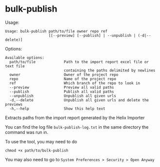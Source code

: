 # bulk-publish

Usage:
```
Usage: bulk-publish path/to/file owner repo ref
                    [[--preview] [--publish] | --unpublish | (-d|--delete)]
```
Options:
```
Available options:
  path/to/file             Path to the import report excel file or text file
                           containing the paths delimited by newlines
  owner                    Owner of the project repo
  repo                     Name of the project repo
  ref                      Which branch of the repo to look in
  --preview                Preview all valid paths
  --publish                Publish all valid paths
  --unpublish              Unpublish all given urls
  -d,--delete              Unpublish all given urls and delete the previews
  -h,--help                Show this help text
```

Extracts paths from the import report generated by the Helix Importer

You can find the log file `bulk-publish-log.txt` in the same directory the command was run in.

To use the tool, you may need to do
```
chmod +x path/to/bulk-publish
```
You may also need to go to `System Preferences > Security > Open Anyway `

